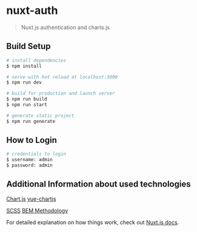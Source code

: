 # nuxt-auth

> Nuxt.js authentication and charts.js

## Build Setup

```bash
# install dependencies
$ npm install

# serve with hot reload at localhost:3000
$ npm run dev

# build for production and launch server
$ npm run build
$ npm run start

# generate static project
$ npm run generate

```
## How to Login

```bash
# credentials to login
$ username: admin
$ password: admin

```

## Additional Information about used technologies

[Chart.js](https://www.chartjs.org/)
[vue-chartjs](https://vue-chartjs.org/)

[SCSS](https://sass-lang.com/documentation)
[BEM Methodology](https://en.bem.info/methodology/css/)





For detailed explanation on how things work, check out [Nuxt.js docs](https://nuxtjs.org).
